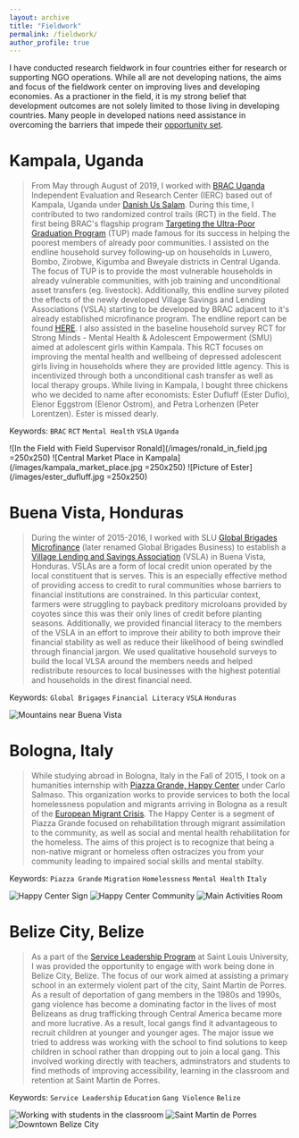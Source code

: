 ```yaml
---
layout: archive
title: "Fieldwork"
permalink: /fieldwork/
author_profile: true
---
```


I have conducted research fieldwork in four countries either for research or supporting NGO operations. While all are not developing nations, the aims and focus of the fieldwork center on improving lives and developing economies. As a practioner in the field, it is my strong belief that development outcomes are not solely limited to those living in developing countries. Many people in developed nations need assistance in overcoming the barriers that impede their [opportunity set](https://en.wikipedia.org/wiki/Capability_approach).

<!-- Org., timespan, project, involvement, places, pictures, links to organizations -->

<!--
Beira, Mozambique
========
_________________________________________________
FCC, PEPFAR
-->

Kampala, Uganda
========

> From May through August of 2019, I worked with [BRAC Uganda](https://bracresearch.net/aboutus.php) Independent Evaluation and Research Center (IERC) based out of Kampala, Uganda under [Danish Us Salam](https://ie.linkedin.com/in/danishussalam?challengeId=AQG1Kmziif-QgQAAAXTG8Z2HzGv6Aj0xkc5MaZvbZewt7yqwHv1i1qdOxjBWbetV8EHylU5P-bH53xHPRLMlLw2mg4zCgRN3SA&submissionId=8cd09d2f-a420-3816-c5bb-804bf174d268). During this time, I contributed to two randomized control trails (RCT) in the field. The first being BRAC's flagship program [Targeting the Ultra-Poor Graduation Program](https://www.poverty-action.org/study/variations-ultra-poor-graduation-programming-uganda) (TUP) made famous for its success in helping the poorest members of already poor communities. I assisted on the endline household survey following-up on households in Luwero, Bombo, Zirobwe, Kigumba and Bweyale districts in Central Uganda. The focus of TUP is to provide the most vulnerable households in already vulnerable communities, with job training and unconditional asset transfers (eg. livestock). Additionally, this endline survey piloted the effects of the newly developed Village Savings and Lending Associations (VSLA) starting to be developed by BRAC adjacent to it's already established microfinance program. The endline report can be found [HERE](https://idl-bnc-idrc.dspacedirect.org/bitstream/handle/10625/59018/59168.pdf). I also assisted in the baseline household survey RCT for Strong Minds - Mental Health & Adolescent Empowerment (SMU) aimed at adolescent girls within Kampala. This RCT focuses on improving the mental health and wellbeing of depressed adolescent girls living in households where they are provided little agency. This is incentivized through both a unconditional cash transfer as well as local therapy groups. While living in Kampala, I bought three chickens who we decided to name after economists: Ester Dufluff (Ester Duflo), Elenor Eggstrom (Elenor Ostrom), and Petra Lorhenzen (Peter Lorentzen). Ester is missed dearly.

Keywords: `BRAC` `RCT` `Mental Health` `VSLA` `Uganda`

![In the Field with Field Supervisor Ronald](/images/ronald_in_field.jpg =250x250) ![Central Market Place in Kampala](/images/kampala_market_place.jpg =250x250)
![Picture of Ester](/images/ester_dufluff.jpg =250x250) 

<!--
Madrid, Spain
======
<!--
> While studying abroard in Madrid, Spain at Saint Louis University - Madrid, Ryan worked with [Bocatalk](https://www.slu.edu/news/2017/december/boca-talk.php). The aim of this organization is to provide both hot meals and conversation with the local homeless population primarly around Puerta del Sul and Gran Via.
<!--
Pyschological effects of homelessness, mental health, provide conversations
<!--
![](pics from madrid)
<!--
Saint Louis, MO
=======
<!--
[Love the Lou](https://myusf.usfca.edu/arts-sciences/economics/clubs)
<!--
STL | LIVE rehabilitating apartments in north STL to provide subsidized housing for low income, and poor-credit rated individuals and families struggling for stable housing. 
STL | LIFT Additionally assisted in local program engaging vulenarble youth with skill building and mentoring.
<!--
![](pic of Love the Lou or from my gallery)

-->

Buena Vista, Honduras
========

> During the winter of 2015-2016, I worked with SLU [Global Brigades Microfinance](https://business.globalbrigades.org/business-brigades-select-type/business-brigades/honduras/) (later renamed Global Brigades Business) to establish a [Village Lending and Savings Association](https://www.vsla.net/the-vsla-methodology/) (VSLA) in Buena Vista, Honduras. VSLAs are a form of local credit union operated by the local constituent that is serves. This is an especially effective method of providing access to credit to rural communities whose barriers to financial institutions are constrained. In this particular context, farmers were struggling to payback preditory microloans provided by coyotes since this was their only lines of credit before planting seasons. Additionally, we provided financial literacy to the members of the VSLA in an effort to improve their ability to both improve their financial stability as well as reduce their likelihood of being swindled through financial jargon. We used qualitative household surveys to build the local VLSA around the members needs and helped redistribute resources to local businesses with the highest potential and households in the direst financial need. 

Keywords: `Global Brigages` `Financial Literacy` `VSLA` `Honduras`

![Mountains near Buena Vista](/images/landscape_buena_vista.jpg)

Bologna, Italy
=======

> While studying abroad in Bologna, Italy in the Fall of 2015, I took on a humanities internship with [Piazza Grande, Happy Center](http://www.piazzagrande.it/blog/tag/happy-center/) under Carlo Salmaso. This organization works to provide services to both the local homelessness population and migrants arriving in Bologna as a result of the [European Migrant Crisis](http://www.piazzagrande.it/blog/tag/happy-center/). The Happy Center is a segment of Piazza Grande focused on rehabilitation through migrant assimilation to the community, as well as social and mental health rehabilitation for the homeless. The aims of this project is to recognize that being a non-native migrant or homeless often ostracizes you from your community leading to impaired social skills and mental stabilty. 

Keywords: `Piazza Grande` `Migration` `Homelessness` `Mental Health` `Italy`

![Happy Center Sign](/images/happy_center_sign.jpg) ![Happy Center Community](/images/happy_center_party.jpg)
![Main Activities Room](/images/happy_center_room.jpg)

Belize City, Belize
========

> As a part of the [Service Leadership Program](https://www.slu.edu/business/degrees-programs/service-leadership-program.php) at Saint Louis University, I was provided the opportunity to engage with work being done in Belize City, Belize. The focus of our work aimed at assisting a primary school in an extermely violent part of the city, Saint Martin de Porres. As a result of deportation of gang members in the 1980s and 1990s, gang violence has become a dominating factor in the lives of most Belizeans as drug trafficking through Central America became more and more lucrative. As a result, local gangs find it advantageous to recruit children at younger and younger ages. The major issue we tried to address was working with the school to find solutions to keep children in school rather than dropping out to join a local gang. This involved working directly with teachers, adminstrators and students to find methods of improving accessibility, learning in the classroom and retention at Saint Martin de Porres.  

Keywords: `Service Leadership` `Education` `Gang Violence` `Belize`

![Working with students in the classroom](/images/ryan_teaching_st_martin_porres.png) ![Saint Martin de Porres](/images/saint_martin_de_porres.JPG)
![Downtown Belize City](/images/belize_city.JPG)


